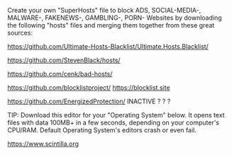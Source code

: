 Create your own "SuperHosts" file to block
ADS, SOCIAL-MEDIA-, MALWARE-, FAKENEWS-, GAMBLING-, PORN- Websites
by downloading the following "hosts" files and merging them together from these great sources:

https://github.com/Ultimate-Hosts-Blacklist/Ultimate.Hosts.Blacklist/

https://github.com/StevenBlack/hosts/

https://github.com/cenk/bad-hosts/

https://github.com/blocklistproject/ https://blocklist.site

https://github.com/EnergizedProtection/ INACTIVE ? ? ?

TIP: Download this editor for your "Operating System" below. It opens text files with data 100MB+ in a few seconds, depending on your computer's CPU/RAM. Default Operating System's editors crash or even fail.

https://www.scintilla.org
